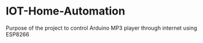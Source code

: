 # IOT-Home-Automation
Purpose of the project to control Arduino MP3 player through internet using ESP8266
